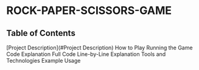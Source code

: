 # ROCK-PAPER-SCISSORS-GAME

## Table of Contents
[Project Description](#Project Description)
How to Play
Running the Game
Code Explanation
Full Code
Line-by-Line Explanation
Tools and Technologies
Example Usage
